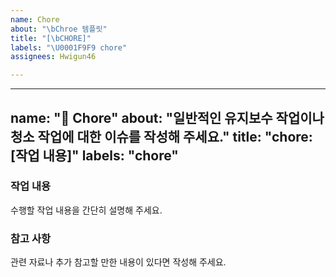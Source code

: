 ```yaml
---
name: Chore
about: "\bChroe 템플릿"
title: "[\bCHORE]"
labels: "\U0001F9F9 chore"
assignees: Hwigun46

---
```


---
name: "🧹 Chore"
about: "일반적인 유지보수 작업이나 청소 작업에 대한 이슈를 작성해 주세요."
title: "chore: [작업 내용]"
labels: "chore"
---

### 작업 내용
수행할 작업 내용을 간단히 설명해 주세요.

### 참고 사항
관련 자료나 추가 참고할 만한 내용이 있다면 작성해 주세요.
